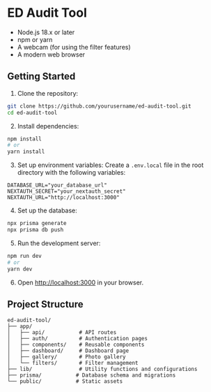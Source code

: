 # ED Audit Tool


- Node.js 18.x or later
- npm or yarn
- A webcam (for using the filter features)
- A modern web browser

## Getting Started

1. Clone the repository:

```bash
git clone https://github.com/yourusername/ed-audit-tool.git
cd ed-audit-tool
```

2. Install dependencies:

```bash
npm install
# or
yarn install
```

3. Set up environment variables:
   Create a `.env.local` file in the root directory with the following variables:

```env
DATABASE_URL="your_database_url"
NEXTAUTH_SECRET="your_nextauth_secret"
NEXTAUTH_URL="http://localhost:3000"
```

4. Set up the database:

```bash
npx prisma generate
npx prisma db push
```

5. Run the development server:

```bash
npm run dev
# or
yarn dev
```

6. Open [http://localhost:3000](http://localhost:3000) in your browser.

## Project Structure

```
ed-audit-tool/
├── app/
│   ├── api/           # API routes
│   ├── auth/          # Authentication pages
│   ├── components/    # Reusable components
│   ├── dashboard/     # Dashboard page
│   ├── gallery/       # Photo gallery
│   └── filters/       # Filter management
├── lib/               # Utility functions and configurations
├── prisma/           # Database schema and migrations
└── public/           # Static assets
```

